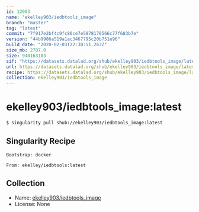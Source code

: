 ```yaml
---
id: 12003
name: "ekelley903/iedbtools_image"
branch: "master"
tag: "latest"
commit: "7f917e2bf4c9fc80ce7e5878170566c77f683b7e"
version: "44b9986a519a1ac3467795c20b751e96"
build_date: "2020-02-03T22:30:51.263Z"
size_mb: 2707.0
size: 940163103
sif: "https://datasets.datalad.org/shub/ekelley903/iedbtools_image/latest/2020-02-03-7f917e2b-44b9986a/44b9986a519a1ac3467795c20b751e96.sif"
url: https://datasets.datalad.org/shub/ekelley903/iedbtools_image/latest/2020-02-03-7f917e2b-44b9986a/
recipe: https://datasets.datalad.org/shub/ekelley903/iedbtools_image/latest/2020-02-03-7f917e2b-44b9986a/Singularity
collection: ekelley903/iedbtools_image
---
```


# ekelley903/iedbtools_image:latest

```bash
$ singularity pull shub://ekelley903/iedbtools_image:latest
```

## Singularity Recipe

```singularity
Bootstrap: docker

From: ekelley/iedbtools:latest
```

## Collection

 - Name: [ekelley903/iedbtools_image](https://github.com/ekelley903/iedbtools_image)
 - License: None

